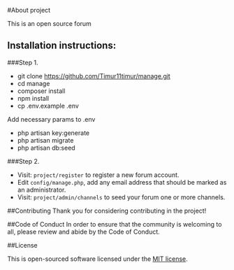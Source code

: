 #About project

This is an open source forum

## Installation instructions:

###Step 1.

* git clone https://github.com/Timur11timur/manage.git
* cd manage
* composer install
* npm install
* cp .env.example .env

Add necessary params to .env

* php artisan key:generate
* php artisan migrate
* php artisan db:seed

###Step 2.
- Visit: `project/register` to register a new forum account.
- Edit `config/manage.php`, add any email address that should be marked as an administrator.
- Visit: `project/admin/channels` to seed your forum one or more channels.

##Contributing
Thank you for considering contributing in the project!

##Code of Conduct
In order to ensure that the community is welcoming to all, please review and abide by the Code of Conduct.

##License

This is open-sourced software licensed under the [MIT license](https://opensource.org/licenses/MIT).

